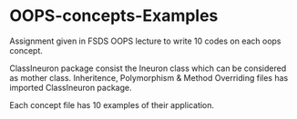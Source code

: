 # OOPS-concepts-Examples
Assignment given in FSDS OOPS lecture to write 10 codes on each oops concept.

ClassIneuron package consist the Ineuron class which can be considered as mother class. 
Inheritence, Polymorphism & Method Overriding files has imported ClassIneuron package.

Each concept file has 10 examples of their application.
